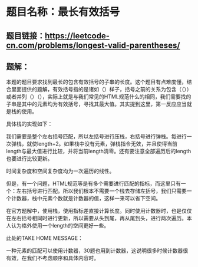 # 题目名称：最长有效括号

## 题目链接：https://leetcode-cn.com/problems/longest-valid-parentheses/


## 题解：

本题的题目要求找到最长的包含有效括号的子串的长度。这个题目有点难度懂，结合里面提供的题解，有效括号指的是诸如（）样子，括号之前的关系为包含（（））或者并列（）（），实际上就是与我们常见的HTML规范什么的相同，我们需要找的子串是其中的元素均为有效括号，寻找其最大值。其实提到这里，第一反应应当就是栈的使用。

具体栈的实现如下：

我们需要是整个左右括号匹配，所以左括号进行压栈，右括号进行弹栈。每进行一次弹栈，就使length+2。如果栈中没有元素，弹栈指令无效，并且使得当前length与最大值进行比较，并将当前length清零。还有要注意全部遍历后的length也要进行比较更新。

时间复杂度和空间复杂度均为一次遍历的线性。

但是，有一个问题，HTML规范等是有多个需要进行匹配的指标，而这里只有一个：左右括号进行匹配。所以我们根本不需要一个栈去存储左括号，我们只需要一个计数器，栈中元素个数就是计数器的值，这样一来可以省下空间。

在官方题解中，使用栈，使用指标差直接计算长度。同时使用计数器时，也是仅仅在左右括号相同时进行更新，所以需要从头到尾，再从尾到头，进行两次遍历。本人认为格外使用一个length的空间更好一些。

此处的TAKE HOME MESSAGE：

一种元素的匹配可以使用计数器，30题也用到计数器，这说明很多时候计数器很有效，在我们不考虑顺序和具体内容时。
